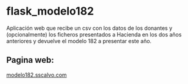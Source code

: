 # flask_modelo182
Aplicación web que recibe un csv con los datos de los donantes y (opcionalmente) los ficheros presentados a Hacienda en los dos años anteriores y devuelve el modelo 182 a presentar este año.

## Pagina web:
<a href="http://modelo182.sscalvo.com">modelo182.sscalvo.com</a>
